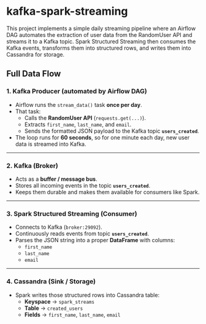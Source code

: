 # kafka-spark-streaming

This project implements a simple daily streaming pipeline where an Airflow DAG automates the extraction of user data from the RandomUser API and streams it to a Kafka topic. Spark Structured Streaming then consumes the Kafka events, transforms them into structured rows, and writes them into Cassandra for storage.

## Full Data Flow

### 1. **Kafka Producer (automated by Airflow DAG)**

- Airflow runs the `stream_data()` task **once per day**.
- That task:
  - Calls the **RandomUser API** (`requests.get(...)`).
  - Extracts `first_name`, `last_name`, and `email`.
  - Sends the formatted JSON payload to the Kafka topic **`users_created`**.
- The loop runs for **60 seconds**, so for one minute each day, new user data is streamed into Kafka.

---

### 2. **Kafka (Broker)**

- Acts as a **buffer / message bus**.
- Stores all incoming events in the topic **`users_created`**.
- Keeps them durable and makes them available for consumers like Spark.

---

### 3. **Spark Structured Streaming (Consumer)**

- Connects to Kafka (`broker:29092`).
- Continuously reads events from topic **`users_created`**.
- Parses the JSON string into a proper **DataFrame** with columns:
  - `first_name`
  - `last_name`
  - `email`

---

### 4. **Cassandra (Sink / Storage)**

- Spark writes those structured rows into Cassandra table:
  - **Keyspace** → `spark_streams`
  - **Table** → `created_users`
  - **Fields** → `first_name`, `last_name`, `email`
